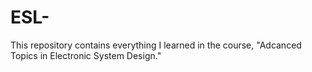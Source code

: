 # ESL-
This repository contains everything I learned in the course, "Adcanced Topics in Electronic System Design."
